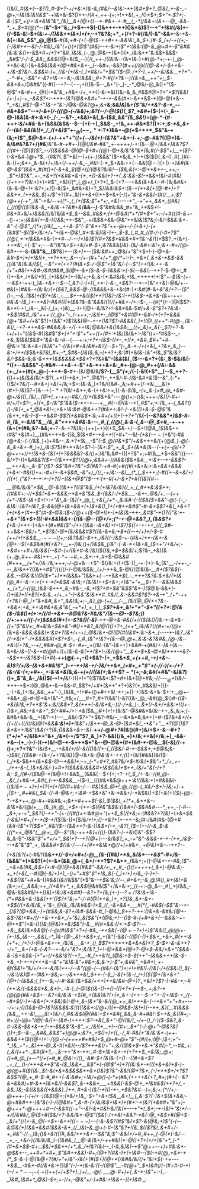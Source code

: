 ()&((*_#(&+(--$?()_#-$+?-*+/_+&:+)&-&;(#&/--&!&:-*+(&#+$+?_@&(_+-&-_-@+;-)&)&(&!(&$"-+_)&+&-$?()++-/(#+_++-(+;+!++&!_+_/()+$+;_$+"+:$?+;-&-)$?_+(/+:&*&!&"&"_(&)__&+(@+((--*-#&+-+-#__(_-*(/&&+:(&+--@_-&&-*_+_$+#(@(*--_(__&"-$+"&;_/+$+-+$(-()&*++-*+)()&*&)$?--+"+!&#(/&(+-(/-$&-&!-$+(&:_+-/()&&+*(&+)+(+;_-+?&?&;+*_+(/+?-#(/&/(-&"-&&+__-&-+&__-&(+:&&_$$"_@_@($__-#_(&;+#-(+(-@($-++#++-&&!&:_&_$+:_/_#-$_(+/-+((+;-(-)&#+*--&)-/-#&)_/&"(+()(*(@$"(#&)--+-&:+!$"+:(&&:(@-&_@+#+-$"&#&(&:&:&(_)+-&$+#+/+?+"&#_)&!&_(-_@_@&-+)&*()(*_/&:&*+"&:&$+&&$-_&#$"_/-/-$_&&;_&&$((_@+&($_--)(/(_++-/((&!&--(&*(&-)+#(@-*+;-+-)_@-*+&(-&/-)&+&$&*_(&&_+(@+#&+&+-_(--*&#+;-&&?(#+*_+(/_@(((@-&+/-$++&-+/&-$?&/-_&$&#-)+_(/&-(+(&-(_)+#&/+"+$&"($-@_/+?-)_++/--&/&&__+?+"-_-*-#+_-$&"+-&?+!&-+$-$&;-/&!&$&;_#+?-#(/+?&--)((&+&__++"+;_$-&&+&*+/()&#&"((-#((--+?--($--_(+$(((&-$--_&+"(-_(-_-*_@&/-@_&()+"($-@$"+&-#++_@((-*&"&_+#&+-/+_++((-&-*&(()&:-&_&_#&$_#_@+?+"_+$?(&&!(+-)+)-+_-&&$?+:-++*-(&?(@&+&#+"-+-+-&&_(#+:-&++&$-*(@-@(+&--*_+&/_#$?-@+"_)&-+"&:-/_@&-_@&?_@+;&__+&;&&_)&)_&+*(_$"&/+*&?-&-*_--#&*&$+"--+)-&_+(/_-(((@-(-/&&_)+;&?(_-_-/_-_@($()(_$?_+&#+*($-(+(-_&--@-)&&(&-#+:&*(-_/-_--&?-_+&&)+&(_&-($_$_&&"(&_$&!_/+(_@-*-_(#-++_+:&/+#&_-&+(&$&(&$&--$--(+(-+)_$&$-_+!&_++-#&*$?((+:+;_$-*&_&+(--(&(-&&(&((+_/_/(+&)$"+_-$_@(--_+*+:$?+)&&+_-@(+_$+++*_$&"&*-*+(&;+)$"_$_@-&+_-(+/-++*+"(_(+(--/&(+)-(&?&"+_&+-)_-+;-@-#&?_((@+)&_-_&/&#&?&?+/(#&__)&"&_-#-+_#+*-)(@()&#-#&"_+-++++)-*+:(&--_@+)&&+)&*&?$?(/(#+-(@($(*$?_--/((&&&&-@(@-$+#+((@_)-@+&_/&"&"&*(_&;_#(/-$$"+)__+($?-_(-&+&#-)_@+*_$_-(#&?(_$"+&(--(_+_$($_+-)(_&&&"($-*&;&_+!-+($($()(_&-()_#(_(#(-&-()+;&*+_&-&(+/+/&+(/-++/-&_-_#&!-(-*_$+&&:++(--&&$(@-$-)(+()-*+)&#(&-@-&$"(&&*_#(#()+(-&+&_$(@+*(*(/(@&?&!&!--($&;&(+:-@+*&*+-_++;-_$"+)$?&"_+-_+&+?(*&#&+&-(+_+()-&&(+?-+(_&:&&-$(*-+&&+!&(-#(#&!(/+_+++?_)&!+)+)+#$"_+&)(/(*_(_@+/_(+?+(_$-(+?---+&*&(&*+&+:-#-)&;&#&+(&-&-@+!+:&?+;+/()-&($+_&#&+&)+?_$_)(&&!&$+:(&-+(*+&(+(@-#+)+?&&+*_(++&&_$_)+/$"+?(#+_&!(++&+((++$+&+(-/(*+"&-&+&&(-(#(/__+;$?(@++(-+"_)&"-+&/--+((*-_(_(*($&;$"+*+;_+&(----+"_-+"++_&&*_((#&)(_(/(@(($?&&-&_+&/&-+?&#+&(*__&&--_)___-$"&#&:&&_#+"&_+*&$+!-#_&+#+_&/+/_&&&_/(/&?&(_&+$_&--&&_#&&+;(*-@&#(*+*(#+$+"+:-/+#(((#-&_+--()-_+:+;(&&#(+-&-)()&_&;++-$&"_-+/&$_&+_&&-@&"++&)&($?&;(-&/-$&*&:&+_-&"-(-@$"_/(*+;(/&(__-_++&-$"(-$"&*+?$"++-@+_-/-(+&+)-(+(&#$"-$_(($+/&:+/+"+!&+-@&!_#+:&:&)(&-)+-_$-$_(_#_#_((#-/-(-#+?$"(/_@(_+:+!&*&&+#&-(++#_--/---)+)&)$?(#+?&$+#&*&*+#+?&:-&_/((+$$?_+(&+)-++*&!_+(-$"+;_---&"_/&"&_+$++&/+#-$+;&?&&_&(/&)-(&/-&_#+:&!+;&+-#+/(@-_&#+-+-&-__(&$"&__($?__&)+-_-(&+)+-_-($&:&#++_@&/+"&"+$+!-)-@+*&-&#-$+)+/+!&!(*_-+?+*+;_&---/+-(#+"+(+*_@(*+:-)-_+&+(_&+&-+&$-&&((/&"&)&:&/($(_--&"+*(++?(#(&+$-/-@$"+)&"&/-(--$"(++!(_&:++-&_(+"+#&!++&#-/&#(#&#_$(@+-&+($-&-$-)&&&:+(-$(--&&*(--++?-$-@+:_#((+-&+_/+&(/+!()_(+)&&(+(+-)&/+;+&_&-(+:&#&/&;+!&_+++++!+:$"+-_$(&-(+---&$+-_++:(*_)&*-_+&+--$--(_&?-)-(+)(_+*-)-&-_+$&?---*-+_)&"++&(-@&/+--#&(+)_#&&-+(_&:&:_/(+($&?_&&$-@-/_/&&&&+&-+&:(#-)+:&#(#-&+_&"&/+?--(___$"()-_--&_($&!+($?+(&:_-___$+-+&(_($(++?()&)-/&:(-+!()&$-+&+&-(&_+-++*-#&:&-($_)+-+*&)-#&#(((*($&?&-&"&&&!(((/(_+#_&+*-/+:-$-_--(#(*(/--(@($$?-&+*(-+!_/&--_&(-/_(+;+)&)__-)+!(@+-&/&?+!-&&*&&-$_#_/+*&-$"$?+?&:_&-+&$(#&#_/&"+++:(/_@+"-_(-+++;-)&!(+-_(@$"+&_#(@+-&#-/+(+?+&&&(@+"&#+/+*&"$?(+(&&"+)$?&&(@-*-+_-_+()&?$?-#&&&(_)+!(@_((++*-#(@-_(&-&(/_-+?-*+*&$-#&&&;&-+/(-_++!&)_@&_&/+&()&$&;__((+_&)+_&(-_$?_/+?-*&(+/+)+"(_(&_$-#((&#$"_$+(+"+:$"+*++((+(_#+:+(&/(&(&+:-/&"((+_-*_#&$--_-+&_$(&&!_$&$+"&&_-&:-#--(*--_-+:+;+?+-_(&$-((*-_+!(*_+&#_$_#+"+#-@&:+"&:&+&+(_&)&"+"-((&_(+#+_&/&#+*&!(_(--$+"(-_&-*-/+(+&(_+?&*_&_)--&:+/+*($_$&+&?&!_#+;-*_$_#&-()&(&;&;-(_$+*$?+;&:(#(+&(&*-)&"+!&___$"&/&?&/-$&&-_&;&-&_+++)&$&&&&+$&*+?+?&#__&"-$($&_&_(&(_($---&+?+(&:_$-$&/&(-*((+--&&$&"-(-#&#-*-++&-+-*$"+&-*++&+&:_#+-(@-@_#++(/&:-&&(+:_/++(#(+_@-(-++*-$-__#+-(&(@&!&__/$?-(__$"_(+;_/(-(-&!(+$"__(--$_++?-(__()+_+(_&_(&&(_&(+:$?(_+*((-*&+_)+"_@&?(-_++$_/-#-/(_&-&#_$+$&_($--&"_(-*+(($_(+?&/(--#+&+)+&_/+/&;+$+:(&-&_)+?&/((&#-_&;+#++(/-*&:___&(*(#+!-/&)$?+)&--$+(-*+?($&!+_&*+;_&-(++&:+_+;_)(-&*-$(&_-(+_&-)+#_@_+&#-@+/&(()_(&)__(@+!_+-++;-#&/_/(/+(&$&+&"-*--_@()+;-((_&;++_+-/&)(/-#+_-#_/+/(+$?-_+)(*_$-/&"$"&&($-*+-+_-_-_-*+__#(--@(&--+(_#$"+;+:(&_+-(_&&?()()-/&(+_+*_@&*&!+;+&+!&:&#-@&++?(#&*+:&!-/-+&(()+&-$-@$"&(&*+_+&-)-$-*_-+&&#-$$?(*&#&$+:&;+#+(+((+(-+?+"(_&__(-(--&?&*&"+)&$-#-#_(&_+-&)&"&__/&_&"++++&#&:&---_#_(_((@(_&:&-(_&--@_$+#_-+-+*+(&+(*(#&;&?-&&;+-__$?-$&-+?&)&;-)++(++)((+$_$&-+/_--$+!(@&_($_(&$++(#&"+&(#+)__(#&*+++&-((&_$(&+#_+-+&++!(+_#+"--&!-_(*&(-$--($_+&"(_-#&(_@_+&;-(-_(/&$_)+)+#&--_&:+?+!&__-$"_(-$_@(#&+$"_/+_&&_+++&/(+(@_$_)-@(-&_&+&+-#_)+)_/&:$?_$(#+*+&(+$?_-_)-(&_+:$"_+_&_$+(&*&(&--(_-_+(+-@___/+?_@++-+_/_/+!(&+&-(&(+!+?&&_&&?_-&/()+:_)&"&;&#+(((+?$"+;+#(&__+$+&&"(((---&/+?-)(+&#&*&?($+-(/&*+*$?(/(@+;&_&#+_-)(#&_&_($&+&#__+:&+--+-&&$?-__+++&;-_&-$"(/$?-*_$$"&#+?&"+$(#&?-_+#-#(_+#((_#(+&+&:+:&_+&&+&&&(+&+:-#&!()+_+:-#+/+-&*_+_$&#_-&"+)_/(/_-+/&:--&)__(*_)_$+++;(-_#($(+-$&+&(+!($((+!__-($"&?-+-_+:+_-/+_$?()-$((&+_@$"($--+:(+-#(+_/-&+?+#_(((&)(#_--__@&/&/&"+$&__@-&((&++?(($"&$_/+(+!&?&/&)(/_+_(_#+*&:&$_++;_((#&#+:-/_/+$&(+&+-&&&;-*&+&"&&_$-(_&&/-/+$&___-&+-_@&/+_--(++(+*-/&$_-(&+$+!+:+"&!_&-(&)(+_@_(_+&(_/+*-_&:&#-(-(($&(_$+&&"-@(-(-_-&)&:-)&?+!&?_$-&_&(@+(&+&&+(+)_$+&()_)+(+#++&#$"-#-&+$$?+&(_+&+?(+(*&+(#+-$"(#-$-@&:($-/(@+*+_($-@+!(*-)+(&(&-++-_&#$"-+()$?()$"&:+-+__&+"(&+$+(((-#+&&)&&+-(/(&-@--(@+/+;(*-+-@+&&?_)_(&&$?+(__+&-)+*_+-)+&++(#+*_#&($"-/++((&&--&*&)+!+!$?_)_$((+-+-++_(((_$_#-++*&&+:_$&/+*_+$?&*(*-@+(&/&_&*&#$?((&-&+&;+$+(_(--+/+)+/-$-#(++/+!+&&$__-$---(($+;-(&?_&&)-$++_/&)(/-)&$-*+-(#&_+)+*-(&+-&(@+:-$(+&$&#(#(+&?+__+-)_)&;()+/_)&$&_(/&"-(-&-*+)&+&_($+_+"_/+*&/+;-+&#+-+#+/&/&*&*(--*&#-(+/(&+#-_&:_)&)($()&;+$+$&$_/+;$?&-_+&)(&(+_@_#++-#&)++-_+)-*+-+#_+_&+:-*_#+$-@&_&#(#+++__(+*+/_)&-_/&;+++;-/-@+_&--+$"-$(/&:+/(+($-)(_-+-)+)-&_(&"__-/++-_---_&)&*+?((&++#$"_)_)(/(/-/-@&/&$&;_(+/-*+&_$-@(/(@&(&_-__#+($?&$(-&$_--@&:&!(@($+"+)+*(_&&&_+"_)&&+_+(--_-+&_&+$(_-_+++?&?&:&+&/(*(&(@_#+-&-+:+(++-*(*&$&-&!&;+(&(&!+*+$+&+;+)&"+"+__$+?---&&)&*&$-+_(+*_/-((@_)&$-$+++_&;-#&-_-&;+!$?+#+$&"&$$"&*-)($_@&-&&+*(-()+!&)+!(+$?(*&:&_+/+_+"-)-&&"&!&*+#_#&/(_&:-&&#$?$?-+&-+"_(+*-++(+?&(-@_)+"&*&#_&+"_&&)&;+;-_&)_@-(+/___/-__(&!(@_@(++?&--+&&+;+&_++:&#&+&;&"&(_-+*+)_+_)_)_$__$?+&+_&!+"+"-$+"((+?+:_@_(_&($-/&$()+(+:+/(/_#-+_&+--#_@&?_&-#&/&"_/(&-$-$_@--$?&;()(/+:+++/((-/+)&$&$(#+(+-$?_&()(-&)__-++_-@+&-#&_(/+/_/($(&()()&-+-&*&-((+"$"&!_/+:_#+*&!&*+$&*&"-#()+*&?_&(@()()+?+_(++*_/&/&?(/(#+:+/(@+(&+&-&&&;&&&!+:&#+?(&+/+-+)_@&)&*-@(@(#((&#+:&:-&+_(----*-)&?_/&"(/-*&!+"-/+&&&&#(*$?+$-_-(_#_(&"+!&?+(&--@_@+_&:&-&?&#&_(@-/&:-*&:((+?&_--+/_#&#-@_#-$+_-#+_-_+*(/&!-(&"-)_&+_+)+&&#-+(#&/_+-)&+_(&--&+&-/_&-((-&-+#(@_#+/(+_)&-&-&(++($+!-/&/(@+"__&*+$+&-@+_&!_++*-+&?--&$+*-/&?&$-)(+_#__(-++(@(-+$_)-$()+$&?-(+_+$&*+$_+(++#_-+)+&--&)$?_/+/&-(&+&+#&!$"_)-+-*+)&-+/-)&/++&*_(+#+_+"$"+(-/_/-)(+-/+?_(&-_/&-_(+;+#_+-_+:&:&+&(&;&*-*+(+/_/((&(+;&_+*+$$?-*($+;_-&;&#_/+#&"-&_)&?_)()+_$"&_&-_/&(($(-+!+/__&/-)((+!+"(($?&&+:$?+#+)&+(@+#&;-/_(-___-_-$_@+)($&/-_+++-+$+:(@_@&+-&-+&&-#_$$?+/+#+(&*+"+?+)&?(*_#&&&!+)((-_-)+&_(+:&/_&&;_++"-)_(&)&_+!+#+)()+#++&!-*+;+((-+)&$-&+&-$+:+;_@+-+&&+_@-#-@+&+)&"-*_#&;+/___#+?_#+?(&&"(-&?((&-_@_-&#(@_$()_#-(($-+&(&!&;+?+*$"&_+;&/(_&$+?_&(+++(-&/&+&;-)(/-/+&_)-_&+(/-&+/+&&:+!()+-()&+_#&;+&+&+"_$(+_#_#+/+:-*&(_$&__#+(+!+)&:&"-@&#&*&(&!-++_&_&;+;(-&#&+&&-&__+)&?-+(---__&&(-$?+"+$&?-#&/-_--&*&*&;&*+(+#-($?&_+*&$+/(+((+$(*(+_((/(#&)_@(*&&__&:&!+)__+!&_&"+/_$+*-@_&-@-(&#+&(_-*&"+"__+?(@()$?&*&++!_&&"(_&&_/+?_(&;()&&&+&+-&(_-__++/-@_#+?_#_)&_()(#+)&/+$+-&--#+?(*+/+"+/&!&*+"&+_/&*(-+/$"$?_&_)+?-&&)(/&_+)+/&;++&(+/&;+)_-&&-*&--(+_-)-/-)(-+)&!-@-+-$+++$+"&--@-@&+(#+(&#-*-@&__$(-&)_/_/-+()+;+?+?&"__-(&/_$+__-+&&(+/((-&((()&((+-(_(($&/-#-*-$&&+;+$_@&;&--)_$&!_(($&#-+(&+/+_+?&)&)(@_-_/&+&_-@&:&+-++;(_()+(&!(#&&((&/($-(_/+&-$&++*_(&+&$-@--+&&)+;-+_(-*+#+?_#&?&/+$-#_/&(+$&"+*_/+_+-_/++-&-(_)&*&/&/-)+#+?($&&&/&&&#+!&$()&)+$++_(&*_/+"&(-/+?&;-$_/(#-/($_&_@-*(&_@+!+&&$__(&&&(--$+(+;+?-*+!_$_/+-&:-/(#_@-_&/_(+#&-+_&#(_(-+-&$&&__-*($-)__(((#&*&$_@+_+*+:&!(*_(_&&:+(+#&&&(-((_&!&$+-+)+)+)$?(*+*(+(@(#+#&*-/---#&)&$_@+!_@_((@-(_#&/-$+!-)&;+)-$+_($($+-_#+#&(_$&-(/-#-@&*+;+:&#_-+$&+&"+&-*&&+/-*&$&(_)+$(+&(+!($(-(@-*-_+&+*++_@-#+*-#_&_#&;+;&++#+++*_$(-&)_$($&!_+(*+_&*+&--&!&*&/(@(+___(&_(#_@__+$+-(++_-$(@&"&$&:()&#+*_(-$&#&#---*_++_-(-#--_&+;+-+"_$&?()-++"-(_+-/_/(#()+_+:&#_@+"_(+_+$_$(/(*&;+:(#&_&?+?_(&)+_(+&+_$&(-&&)+#+;(+-*($-*_/($(&-((*($_/&/+!+;()-+&?+(+-+_+$-$&;_(_#-/&#(#&-(@+#(*&#-)$"+?($_$+"_#&!($_-_-(&&++?-&-)_)&$+(-+_-&?(_($_$-(-$-/_/-&_$-&(((*++_@&"(__@+;_@--$"(*&;-++*+&(*+/_(_)_)_-(&&?-/-+&)()&"-$$?&_&-$"-)&_&"$"+*+/+"_$&!+?--+?(@_+_(-_--&/&_$?_+_-+"&"-&&&-*-+-(+*_/&$---*&"&"$"_+_(&&&#+$_/_)&*-/-*--_/+/_#+*&!&+_@_$(/+$(_+#&$+_-__(+$_@&)+&-_-_-++?--(+&(&?(_+(-#&?(&__&++/_/-$+/+#+(-@__(&-((#&)+*&_&(&*--+&$"-#+/&-_(&&&"+(+&$?(*(+-&+(&&_@+(_&+/-*+?$?+&++_/__&&+;+((*-@&+-+-#&;___($"-_+&+&(#&_&$_+_(+:_#-@(@+&&(_#&_$"-&&/+:_+_#_-()((+++++(_&+)-@&:&;-+_+(+&(_--#(@(-&)+)+)_-()+"+#$"$"+!&_&(-(_)+:+)+/&_-)-)+!-*&$()&"+#+*&-((_#&&_(_(&/_/&$&"(*$"&-_-+$&:&;(/--_#+&+;-&_@(#()_#+(&!+&(&+;+/__&&&;++_/(*&#+*_+_&&$_@&#&($"+/&+&:+;_((-+:-@_&--_#(_+)(&&_-@&-&$&#&!++_)_)&(+!&:_/&+&#___#_)__-*-*&?+?+(&;(+-)--$?+/$?&!&_+!&-(*+#&&+&-)&_&(_++:()$?+"&;+"-/-#(@(*+&_)+_+?()&_&*-&+-+$_$(/(+&/&/&_+"&-_@(&_/&/&#&$-)+$_((_-&+&&+___#(*(_-#&$(*-$$"&--+-_()$?(@+&&;-)_+(#_$&;&-$?+/&#-$&&-#_(-@&)_$+*+?-++:()&+&-&#&:(@+-_&_$-)&!+#+/(/-+&-++&*_/+"&)_&($&"(+(@&;+!--()_$-#-(+#+&+(--&&&:-+-@+*$"(+&-()()&;(@&)+*&)_$&"(-&__#(#+&&:(/+:+$_-$?---+&;_$&)&*&&_@(*-/-@(#(&$"+?+(-#&_-*+$&$(-(@+-$?+)+)$"&&((_@(@+-(*-)&_(&---_&&(_-*_)&-(@-_&!-+&$+;(_+(&"(*-&&(-((@(-()+$&+_+&+_#(++:&(+*+:_/+!-)-@&+&+-*_/&)&___&-+_()_$$?+++*++&*&*&)+?_$-$+-&-&++?-/+"__&+(+&-(-&?--+-&/+"&?+;&(&?_)+!-@+&&*(@+?-@+$-&&/+&+"($&&-&-)&+&$&-(*+"+-(/+&&!$?(-+?__-#_(++&?(_(@&:+$-$(++"-(&&&+++(&-$-_+_&_+!-+-+(++*_+&_--&"+"&)&:&"+#&_+;&;&:+)-_$"+;&#&"_+&#+!_+-@($&!+"&/+/_+-+-_&/&(++-/--&"_((@-(--(#&/-(&"_)+;+!__+#&!(-_/_)&(-/__+(($&:()_$(--/&:(/&)_@+-(#&+-$&;+--/&*+*&!_$++_-(_-$_)-&(+(&-/_/+)($(@+_(&+&+"(@+!-(&&&;(_(+-*-*&;-/-#-&&:(__&+&&/+++)++&/&#-@+)$?_++$&)+?$?-)-#&-+;-#(*+:&/(-&&&#+&_&+)-_-#-)_(-@($((&-()-+()-(()+?+:(*-*+$-_+;&?-*(@(@(#&+&$+-_-&?+&_/&:&-+$(#_+(&&)&?(+(*_&+-(++--$-*+"+-()+!&$-+_/(--#+$(/-)+-&&+(+:+$&)&(-@+_&-(&+"&-&/(@_++_&!+++&-(--+&+"+"+#+----/+:+;()()&$-@-)$?(&&$&:&!(((*(*&&+:(/_@+/_((+-@&$-)&!+)(--*+_&)(__#(&&&(&&__++-&!____&!+)&/-/_#&:&$(@(#&:+$+*&#(_&&_&-#+#&!-$++&_&((#+;-#+;((-*(@+"(@(-&/(+-_(&_#-)++_++:$?-*&(_&+"-@((&/(_-/+-()_/-)($-$&?_&-#-/&&-$&*&-+;(_-+-$&&$"&-$"_+_/&!(+__+!--(#+:_$+"(*-/-@+"-@&?&)()_)+;_$--&-__&#&_&&$"+)_@_@+;&?+_+$()+)+((_-/_#-#&(+"&/&:&*-(++-&&&+*($(*(@+!+:-/(@-/-(++++_#+#&)+$_@+#-@+"$"-_(#_/_$($+;(@-)_$+;+"-*_)&_+*+_&)++-@_&-#(*&)(--/$?+++&(/+"+;&/(@_&+$-*&:+"&#()-*_--#&_+:(_&/(++*-_&#(#+?_-_&-++"&*-*+:_#-$+!&_+&+-+(+?++_$_+&(&;_@+;((+#_@_(+--*(/+(+#_#_@&:+/()_-&#-$+_(&(&_-(+()--_((#+&_+$?_+_(__()-/+++&++$"&-($_)&&+__&$"+(_-(@$"+)+?((&:&*-*(((+&+&)+$-)-@(@+#($((&:_$(-&_(+&*&$&$&__++&+*()&)$?&"-&&!(@+?&*_(-)+*+$+/+?$?&$$?(@_+_#-$-#_#++(-&:&#+;+!&/+*_@()-(-*_+(#&;(++++*&(+?_#+;(#+(--&?&+&*&#_)+#_-&++)&*_&_/(-__&&$?_&-+&&+___+#&&(-&$-@+_+!&#&$(++?+/_-&&_)&;-&((&&&((+&&&)_)++_#+&-)(&(-+)()-*-_+$__&?&#-_-)+;&;+:(*(/+;-@_+++-(-(+/_+-)(&_$(@+;(*&/+)&_-$+"+&+!_$&__&+!__(_&-$?_(-)_&+$(&+&&;-@+#&#++-)&"&(-)-/(@&#+"_&-#-(+)&/&$+!&+_)+(_#+:-_+(&?(+&#_#+"&"+)-@+++*-@++++_#_--(-&&#((_-+"--&!-&+#&!_-&/(_&(+---+"+!_$+;-+-)&!+"&!+/--+/()&#&/_@($+#($&/+?-&&/&*-@$"($&(-/+*&!+&&?-*&(-@_+&$+#(@+$-_&/+"(/(+-&_@(-+$+-__&++!(_($---)-$-(-&-&$?(#$"&_(+$?-&(@&;+)$"(-(--&_@&(+)_(&&+&&#($&&-&+_(/_)&)-&_@+(-#-(&"&?+!(&_$(($?&!_&+#+/-+_#&"-/(-_)&;()&+&!(((#_&&/+*+&+--$&"&;$"-&&(+/+#_#++_(-@(*(-&/--_+_-_+&/-)(/&!&/&_(-((&#&_(__@-&(&+/-++#&)(*-@()+?+(+/+)&"+*_(-*(#+&+$_$-#+:_$_&_)+$&*+/+*_&_/+!&?(&(--_(-&;&)&)-+$"_@++--+)+#&:&*-@_$&+--_++#+*+#+_$"&#+_+&&)__-#+;(@+?(#&*-)+(+!&#--($(-+#(@_+&*-+(*_$-&-(-@(&_@+?(#_/+"+/&"-/&*(+(#($+)(@+*(/&#&/&/(/+"&!+$(-++---+&$__-#&*-#(/&+&:+((($"(-_)-___+)&-&:((-/(@$"__-#(@+"_$+)&#(/(-(#+#-#-_+!($-/+*--_)-$(-+(_)++(_+/+_$?+)_)+/__-@(-___@-#+)+(_&-*-)&"+:-)_-_)&#_(&#+*_@&)-$+;_+-/_/+;-@&"+/-)+#&:+!&&+-((+)&#_:_:
